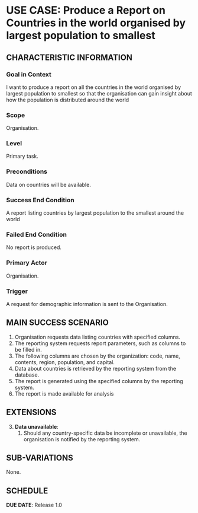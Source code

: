 # USE CASE: Produce a Report on Countries in the world organised by largest population to smallest

## CHARACTERISTIC INFORMATION

### Goal in Context

I want to produce a report on all the countries in the world organised by largest population to smallest so that the organisation can gain insight about how the population is distributed around the world

### Scope

Organisation.

### Level

Primary task.

### Preconditions

Data on countries will be available.

### Success End Condition

A report listing countries by largest population to the smallest around the world

### Failed End Condition

No report is produced.

### Primary Actor

Organisation.

### Trigger

A request for demographic information is sent to the Organisation.

## MAIN SUCCESS SCENARIO

1. Organisation requests data listing countries with specified columns.
2. The reporting system requests report parameters, such as columns to be filled in.
3. The following columns are chosen by the organization: code, name, contents, region, population, and capital.
4. Data about countries is retrieved by the reporting system from the database.
5. The report is generated using the specified columns by the reporting system.
6. The report is made available for analysis
## EXTENSIONS

3. **Data unavailable**:
    1. Should any country-specific data be incomplete or unavailable, the organisation is notified by the reporting system.

## SUB-VARIATIONS

None.

## SCHEDULE

**DUE DATE**: Release 1.0